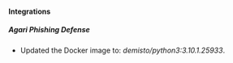 #### Integrations
##### Agari Phishing Defense
- Updated the Docker image to: *demisto/python3:3.10.1.25933*.
